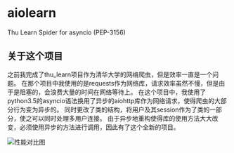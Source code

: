# aiolearn
Thu Learn Spider for asyncio (PEP-3156)
## 关于这个项目
之前我完成了thu_learn项目作为清华大学的网络爬虫，但是效率一直是一个问题。
在那个项目中我使用的是requests作为网络库，请求效率虽然不慢，但是由于是阻塞的，会浪费大量的时间在网络等待上。
在这个项目中，我使用了python3.5的asyncio语法换用了异步的aiohttp库作为网络请求，使得爬虫的大部分行为变为异步的。
同时更改了类的结构，将用户及其session作为了类的一部分，使之可以同时处理多用户连接。
由于异步地重构使得库的使用方法大大改变，必须使用异步的方法进行调用，因此有了这个全新的项目。

![性能对比图](http://ww4.sinaimg.cn/large/bc2a20f8jw1eyfgutzss8j20kn0ctmxp.jpg)
